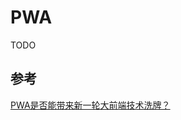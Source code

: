 # PWA
TODO

## 参考
[PWA是否能带来新一轮大前端技术洗牌？](https://mp.weixin.qq.com/s?__biz=MzIwNjQwMzUwMQ==&mid=2247485600&idx=1&sn=12e229c90cc08e8f14dcc1ae7f27abd6)